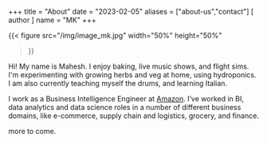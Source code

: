 +++
title = "About"
date = "2023-02-05"
aliases = ["about-us","contact"]
[ author ]
  name = "MK"
+++

{{< figure src="/img/image_mk.jpg" 
    width="50%" height="50%" 
>}}

Hi! My name is Mahesh. I enjoy baking, live music shows, and flight sims. I'm experimenting with growing herbs and veg at home, using hydroponics. I am also currently teaching myself the drums, and learning Italian. 

I work as a Business Intelligence Engineer at [Amazon](https://amazon.com). I’ve worked in BI, data analytics and data science roles in a number of different business domains, like e-commerce, supply chain and logistics, grocery, and finance.

more to come. 
